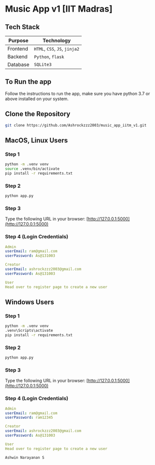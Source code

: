 # Music App v1 [IIT Madras]

## Tech Stack

| Purpose | Technology |
| --- | --- |
| Frontend | `HTML`, `CSS`, `JS`, `jinja2` |
| Backend | `Python`, `flask` |
| Database | `SQLite3` |

## To Run the app

Follow the instructions to run the app, make sure you have python 3.7 or above installed on your system.

## Clone the Repository

```bash
git clone https://github.com/Ashrockzzz2003/music_app_iitm_v1.git
```

## MacOS, Linux Users

### Step 1

```bash
python -m .venv venv
source .venv/bin/activate
pip install -r requirements.txt
```

### Step 2

```bash
python app.py
```

### Step 3

Type the following URL in your browser: [http://127.0.0.1:5000](http://127.0.0.1:5000)

### Step 4 (Login Credentials)

```yaml
Admin
userEmail: ram@gmail.com
userPassword: As@131003

Creator
userEmail: ashrockzzz2003@gmail.com
userPassword: As@131003

User
Head over to register page to create a new user
```

## Windows Users

### Step 1

```bash
python -m .venv venv
.venv\Scripts\activate
pip install -r requirements.txt
```

### Step 2

```bash
python app.py
```

### Step 3

Type the following URL in your browser: [http://127.0.0.1:5000](http://127.0.0.1:5000)

### Step 4 (Login Credentials)

```yaml
Admin
userEmail: ram@gmail.com
userPassword: ram12345

Creator
userEmail: ashrockzzz2003@gmail.com
userPassword: As@131003

User
Head over to register page to create a new user
```



`Ashwin Narayanan S`
